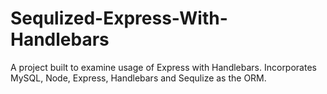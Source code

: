 # Sequlized-Express-With-Handlebars
A project built to examine usage of Express with Handlebars. Incorporates MySQL, Node, Express, Handlebars and Sequlize as the ORM.
